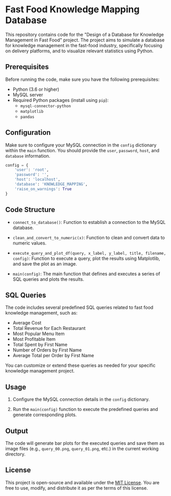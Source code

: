 # Fast Food Knowledge Mapping Database

This repository contains code for the "Design of a Database for Knowledge Management in Fast Food" project. The project aims to simulate a database for knowledge management in the fast-food industry, specifically focusing on delivery platforms, and to visualize relevant statistics using Python.

## Prerequisites

Before running the code, make sure you have the following prerequisites:

- Python (3.6 or higher)
- MySQL server
- Required Python packages (install using `pip`):
  - `mysql-connector-python`
  - `matplotlib`
  - `pandas`

## Configuration

Make sure to configure your MySQL connection in the `config` dictionary within the `main` function. You should provide the `user`, `password`, `host`, and `database` information.

```python
config = {
    'user': 'root',
    'password': '',
    'host': 'localhost',
    'database': 'KNOWLEDGE_MAPPING',
    'raise_on_warnings': True
}
```

## Code Structure

- `connect_to_database()`: Function to establish a connection to the MySQL database.

- `clean_and_convert_to_numeric(x)`: Function to clean and convert data to numeric values.

- `execute_query_and_plot_df(query, x_label, y_label, title, filename, config)`: Function to execute a query, plot the results using Matplotlib, and save the plot as an image.

- `main(config)`: The main function that defines and executes a series of SQL queries and plots the results.

## SQL Queries

The code includes several predefined SQL queries related to fast food knowledge management, such as:

- Average Cost
- Total Revenue for Each Restaurant
- Most Popular Menu Item
- Most Profitable Item
- Total Spent by First Name
- Number of Orders by First Name
- Average Total per Order by First Name

You can customize or extend these queries as needed for your specific knowledge management project.

## Usage

1. Configure the MySQL connection details in the `config` dictionary.

2. Run the `main(config)` function to execute the predefined queries and generate corresponding plots.

## Output

The code will generate bar plots for the executed queries and save them as image files (e.g., `query_00.png`, `query_01.png`, etc.) in the current working directory.

## License

This project is open-source and available under the [MIT License](LICENSE). You are free to use, modify, and distribute it as per the terms of this license.

